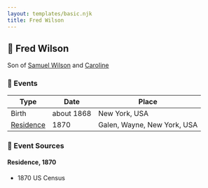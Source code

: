 ```yaml
---
layout: templates/basic.njk
title: Fred Wilson
---
```

## 🔵 Fred Wilson

Son of [Samuel Wilson](/people/2/26563376) and [Caroline ](/people/4/42501514)

### 📆 Events

Type | Date | Place
------ | ------ | ------
Birth | about 1868 | New York, USA
[Residence](#event-20d8c0a3-ea4f-4df1-a3bb-4afef089a0df) | 1870 | Galen, Wayne, New York, USA

### 📰 Event Sources

#### <a id="event-20d8c0a3-ea4f-4df1-a3bb-4afef089a0df"></a> Residence, 1870
* 1870 US Census
